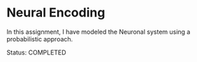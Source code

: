 # Neural Encoding
In this assignment, I have modeled the Neuronal system using a probabilistic approach.

Status: COMPLETED
